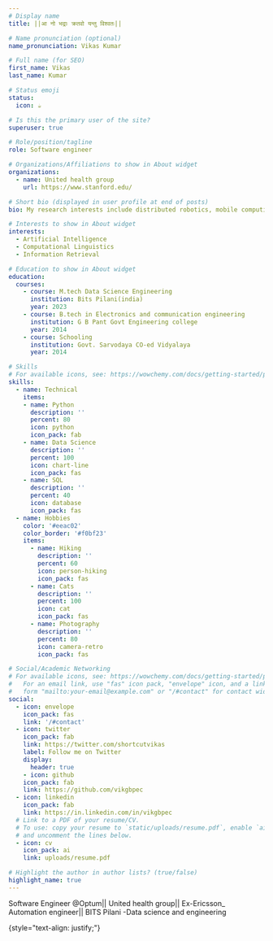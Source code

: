 ```yaml
---
# Display name
title: ||आ नो भद्राः क्रतवो यन्तु विश्वतः||

# Name pronunciation (optional)
name_pronunciation: Vikas Kumar

# Full name (for SEO)
first_name: Vikas
last_name: Kumar

# Status emoji
status:
  icon: ☕️

# Is this the primary user of the site?
superuser: true

# Role/position/tagline
role: Software engineer

# Organizations/Affiliations to show in About widget
organizations:
  - name: United health group
    url: https://www.stanford.edu/

# Short bio (displayed in user profile at end of posts)
bio: My research interests include distributed robotics, mobile computing and programmable matter.

# Interests to show in About widget
interests:
  - Artificial Intelligence
  - Computational Linguistics
  - Information Retrieval

# Education to show in About widget
education:
  courses:
    - course: M.tech Data Science Engineering
      institution: Bits Pilani(india)
      year: 2023
    - course: B.tech in Electronics and communication engineering
      institution: G B Pant Govt Engineering college
      year: 2014
    - course: Schooling
      institution: Govt. Sarvodaya CO-ed Vidyalaya
      year: 2014

# Skills
# For available icons, see: https://wowchemy.com/docs/getting-started/page-builder/#icons
skills:
  - name: Technical
    items:
    - name: Python
      description: ''
      percent: 80
      icon: python
      icon_pack: fab
    - name: Data Science
      description: ''
      percent: 100
      icon: chart-line
      icon_pack: fas
    - name: SQL
      description: ''
      percent: 40
      icon: database
      icon_pack: fas
  - name: Hobbies
    color: '#eeac02'
    color_border: '#f0bf23'
    items:
      - name: Hiking
        description: ''
        percent: 60
        icon: person-hiking
        icon_pack: fas
      - name: Cats
        description: ''
        percent: 100
        icon: cat
        icon_pack: fas
      - name: Photography
        description: ''
        percent: 80
        icon: camera-retro
        icon_pack: fas

# Social/Academic Networking
# For available icons, see: https://wowchemy.com/docs/getting-started/page-builder/#icons
#   For an email link, use "fas" icon pack, "envelope" icon, and a link in the
#   form "mailto:your-email@example.com" or "/#contact" for contact widget.
social:
  - icon: envelope
    icon_pack: fas
    link: '/#contact'
  - icon: twitter
    icon_pack: fab
    link: https://twitter.com/shortcutvikas
    label: Follow me on Twitter
    display:
      header: true
    - icon: github
    icon_pack: fab
    link: https://github.com/vikgbpec
  - icon: linkedin
    icon_pack: fab
    link: https://in.linkedin.com/in/vikgbpec
  # Link to a PDF of your resume/CV.
  # To use: copy your resume to `static/uploads/resume.pdf`, enable `ai` icons in `params.yaml`,
  # and uncomment the lines below.
  - icon: cv
    icon_pack: ai
    link: uploads/resume.pdf

# Highlight the author in author lists? (true/false)
highlight_name: true
---
```


Software Engineer @Optum|| United health group|| Ex-Ericsson_ Automation engineer|| BITS Pilani -Data science and engineering


{style="text-align: justify;"}
